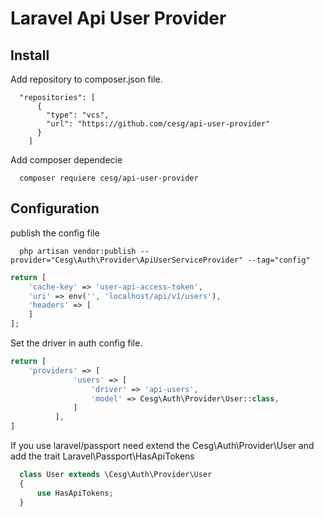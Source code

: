 # Laravel Api User Provider

## Install

Add repository to composer.json file.

```
  "repositories": [
      {
        "type": "vcs",
        "url": "https://github.com/cesg/api-user-provider"
      }
    ]
```

Add composer dependecie
```
  composer requiere cesg/api-user-provider
```

## Configuration

publish the config file

```
  php artisan vendor:publish --provider="Cesg\Auth\Provider\ApiUserServiceProvider" --tag="config"
```

```php
return [
    'cache-key' => 'user-api-access-token',
    'uri' => env('', 'localhost/api/v1/users'),
    'headers' => [
    ]
];
```

Set the driver in auth config file.

```php
return [
    'providers' => [
              'users' => [
                  'driver' => 'api-users',
                  'model' => Cesg\Auth\Provider\User::class,
              ]
          ],
]
```

If you use laravel/passport need extend the Cesg\Auth\Provider\User and add the trait
Laravel\Passport\HasApiTokens

```php
  class User extends \Cesg\Auth\Provider\User
  {
      use HasApiTokens;
  }
```
